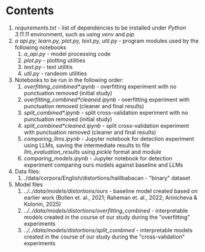 # Contents
1. _requirements.txt_ - list of dependencies to be installed under _Python 3.11.11_ environment, such as using _venv_ and _pip_
2. _a api.py, learn.py, plot.py, text.py, util.py_ - program modules used by the following notebooks 
    1. _a_api.py_ - model processing code
    2. _plot.py_ - plotting utilities
    3. _text.py_ - text utilitis
    4. _util.py_ - randeom utilities
3. Notebooks to be run in the following order:
    1. _overfitting_combined*.ipynb_ - overfitting experiment with no punctuation removed (initial study)
    2. _overfitting_combined*cleaned.ipynb_ - overfitting experiment with punctuation removed (cleaner and final results)
    3. _split_combined*.ipynb_ - split cross-validation experiment with no punctuation removed (initial study)
    4. _split_combined*cleaned.ipynb_ - split cross-validation experiment with punctuation removed (cleaner and final results)
    5. _comparing_llms.ipynb_ - Jupyter notebook for detection experiment using LLMs, saving the intermediate results to file _llm_evaluation_results_ using _pickle_ format and module
    6. _comparing_models.ipynb_ - Jupyter notebook for detection experiment comparing ours models against baseline and LLMs
4. Data files:
    1. ./data/corpora/English/distortions/halilbabacan - "binary" dataset
6. Model files
    1. _../../data/models/distortions/ours_ - baseline model created based on earlier work (Bollen et. al., 2021; Raheman et. al., 2022; Arinicheva & Kolonin, 2025)
    2. _../../data/models/distortions/overfitting_combined_ - interpretable models created in the course of our study during the "overfitting" experiments
    3. _../../data/models/distortions/split_combined_ - interpretable models created in the course of our study during the "cross-validation" experiments
